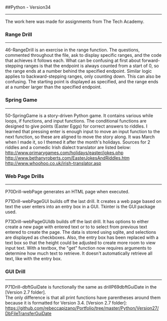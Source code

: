 ##Python - Version34
___

The work here was made for assignments from The Tech Academy.


### Range Drill
---
46-RangeDrill is an exercise in the range function. The questions, commented throughout the file, ask to display specific ranges, and the code that achieves it follows each. What can be confusing at first about forward-stepping ranges is that the endpoint is always counted from a start of 0, so the range ends at a number behind the specified endpoint. Similar logic applies to backward-stepping ranges, only counting down. This can also be confusing. The starting point is displayed as specified, and the range ends at a number larger than the specified endpoint.

### Spring Game
---
50-SpringGame is a story-driven Python game. It contains various while loops, if functions, and input functions. The conditional functions are designed to give points (Easter Eggs) for correct answers to riddles. I learned that pressing enter is enough input to move an input function to the next function, so these are aligned to move the story along. It was March when I made it, so I themed it after the month's holidays. Sources for 2 riddles and a comedic Irish dialect translator are listed below: </br>
http://www.primarygames.com/holidays/easter/jokes.php </br>
http://www.bethanyroberts.com/EasterJokesAndRiddles.htm </br>
http://www.whoohoo.co.uk/irish-translator.asp

### Web Page Drills
---
P70Drill-webPage generates an HTML page when executed.

P71Drill-webPageGUI  builds off the last drill. It creates a web page based on text the user enters into an entry box in a GUI. Tkinter is the GUI package used.

P73Drill-webPageGUIdb builds off the last drill. It has options to either create a new page with entered text or to to select from previous text entered to create the page. The data is stored using sqlite, and selections are displayed as checkboxes. Also, the entry box has been replaced with a text box so that the height could be adjusted to create more room to view input text. With a textbox, the "get" function now requires arguments to determine how much text to retrieve. It doesn't automatically retrieve all text, like with the entry box. 

### GUI Drill
---
P71Drill-dbftGuiDate is functionally the same as drillP69dbftGuiDate in the [Version 2.7 folder]. </br>
The only difference is that all print functions have parentheses around them because it is formatted for Version 3.4.
[Version 2.7 folder]: https://github.com/rebeccapizano/Portfolio/tree/master/Python/Version27/DbFileTransferGuiDate
